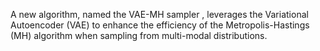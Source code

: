 A new algorithm, named the VAE-MH sampler , leverages the Variational Autoencoder (VAE) to enhance the efficiency of the Metropolis-Hastings (MH) algorithm when sampling from multi-modal distributions. 
